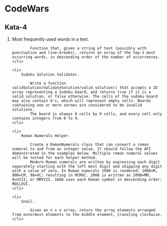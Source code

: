# CodeWars

## Kata-4
<ol>
    <li>
        Most frequently used words in a text.

            Function that, given a string of text (possibly with punctuation and line-breaks), returns an array of the top-3 most occurring words, in descending order of the number of occurrences.
    </li>

    <li>
        Sudoku Solution Validator.

            Write a function validSolution/ValidateSolution/valid_solution() that accepts a 2D array representing a Sudoku board, and returns true if it is a valid solution, or false otherwise. The cells of the sudoku board may also contain 0's, which will represent empty cells. Boards containing one or more zeroes are considered to be invalid solutions.
            The board is always 9 cells by 9 cells, and every cell only contains integers from 0 to 9.
    </li>

    <li>
        Roman Numerals Helper.

            Create a RomanNumerals class that can convert a roman numeral to and from an integer value. It should follow the API demonstrated in the examples below. Multiple roman numeral values will be tested for each helper method.
            Modern Roman numerals are written by expressing each digit separately starting with the left most digit and skipping any digit with a value of zero. In Roman numerals 1990 is rendered: 1000=M, 900=CM, 90=XC; resulting in MCMXC. 2008 is written as 2000=MM, 8=VIII; or MMVIII. 1666 uses each Roman symbol in descending order: MDCLXVI.   
    </li>

    <li>
        Snail.

            Given an n x n array, return the array elements arranged from outermost elements to the middle element, traveling clockwise.
    </li>

</ol>